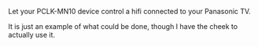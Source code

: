 Let your PCLK-MN10 device control a hifi connected to your Panasonic TV. 

It is just an example of what could be done, though I have the cheek to
actually use it.
